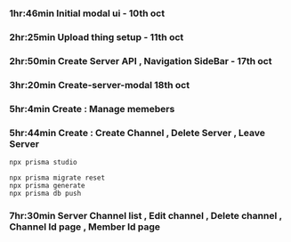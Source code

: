 ### 1hr:46min Initial modal ui - 10th oct

### 2hr:25min Upload thing setup - 11th oct

### 2hr:50min Create Server API , Navigation SideBar - 17th oct

### 3hr:20min Create-server-modal 18th oct

### 5hr:4min Create : Manage memebers

### 5hr:44min Create : Create Channel , Delete Server , Leave Server

```
npx prisma studio
```

```
npx prisma migrate reset
npx prisma generate
npx prisma db push
```

### 7hr:30min Server Channel list , Edit channel , Delete channel , Channel Id page , Member Id page
